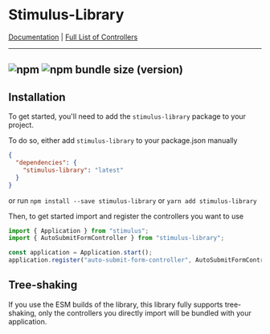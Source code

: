 # Stimulus-Library

[Documentation](https://sub-xaero.github.io/stimulus-library/)  |  [Full List of Controllers](https://sub-xaero.github.io/stimulus-library/)

---
![npm](https://img.shields.io/npm/dt/stimulus-library)
![npm bundle size (version)](https://img.shields.io/bundlephobia/minzip/stimulus-library/latest?label=minified%20size)
---

## Installation

To get started, you'll need to add the `stimulus-library` package to your project.

To do so, either add `stimulus-library` to your package.json manually

```json
{
  "dependencies": {
    "stimulus-library": "latest"
  }
}
```

or run
`npm install --save stimulus-library` or `yarn add stimulus-library`

Then, to get started import and register the controllers you want to use

```js
import { Application } from "stimulus";
import { AutoSubmitFormController } from "stimulus-library";

const application = Application.start();
application.register("auto-submit-form-controller", AutoSubmitFormController);
```

## Tree-shaking
If you use the ESM builds of the library, this library fully supports tree-shaking, 
only the controllers you directly import will be bundled with your application.  

